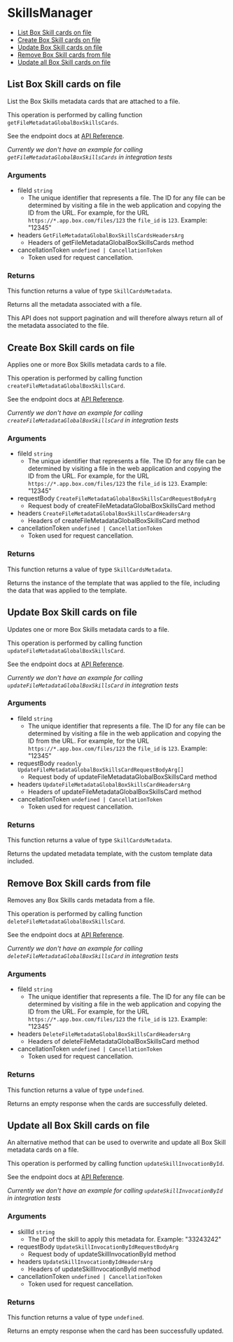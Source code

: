 # SkillsManager

- [List Box Skill cards on file](#list-box-skill-cards-on-file)
- [Create Box Skill cards on file](#create-box-skill-cards-on-file)
- [Update Box Skill cards on file](#update-box-skill-cards-on-file)
- [Remove Box Skill cards from file](#remove-box-skill-cards-from-file)
- [Update all Box Skill cards on file](#update-all-box-skill-cards-on-file)

## List Box Skill cards on file

List the Box Skills metadata cards that are attached to a file.

This operation is performed by calling function `getFileMetadataGlobalBoxSkillsCards`.

See the endpoint docs at
[API Reference](https://developer.box.com/reference/get-files-id-metadata-global-box-skills-cards/).

_Currently we don't have an example for calling `getFileMetadataGlobalBoxSkillsCards` in integration tests_

### Arguments

- fileId `string`
  - The unique identifier that represents a file. The ID for any file can be determined by visiting a file in the web application and copying the ID from the URL. For example, for the URL `https://*.app.box.com/files/123` the `file_id` is `123`. Example: "12345"
- headers `GetFileMetadataGlobalBoxSkillsCardsHeadersArg`
  - Headers of getFileMetadataGlobalBoxSkillsCards method
- cancellationToken `undefined | CancellationToken`
  - Token used for request cancellation.

### Returns

This function returns a value of type `SkillCardsMetadata`.

Returns all the metadata associated with a file.

This API does not support pagination and will therefore always return
all of the metadata associated to the file.

## Create Box Skill cards on file

Applies one or more Box Skills metadata cards to a file.

This operation is performed by calling function `createFileMetadataGlobalBoxSkillsCard`.

See the endpoint docs at
[API Reference](https://developer.box.com/reference/post-files-id-metadata-global-box-skills-cards/).

_Currently we don't have an example for calling `createFileMetadataGlobalBoxSkillsCard` in integration tests_

### Arguments

- fileId `string`
  - The unique identifier that represents a file. The ID for any file can be determined by visiting a file in the web application and copying the ID from the URL. For example, for the URL `https://*.app.box.com/files/123` the `file_id` is `123`. Example: "12345"
- requestBody `CreateFileMetadataGlobalBoxSkillsCardRequestBodyArg`
  - Request body of createFileMetadataGlobalBoxSkillsCard method
- headers `CreateFileMetadataGlobalBoxSkillsCardHeadersArg`
  - Headers of createFileMetadataGlobalBoxSkillsCard method
- cancellationToken `undefined | CancellationToken`
  - Token used for request cancellation.

### Returns

This function returns a value of type `SkillCardsMetadata`.

Returns the instance of the template that was applied to the file,
including the data that was applied to the template.

## Update Box Skill cards on file

Updates one or more Box Skills metadata cards to a file.

This operation is performed by calling function `updateFileMetadataGlobalBoxSkillsCard`.

See the endpoint docs at
[API Reference](https://developer.box.com/reference/put-files-id-metadata-global-box-skills-cards/).

_Currently we don't have an example for calling `updateFileMetadataGlobalBoxSkillsCard` in integration tests_

### Arguments

- fileId `string`
  - The unique identifier that represents a file. The ID for any file can be determined by visiting a file in the web application and copying the ID from the URL. For example, for the URL `https://*.app.box.com/files/123` the `file_id` is `123`. Example: "12345"
- requestBody `readonly UpdateFileMetadataGlobalBoxSkillsCardRequestBodyArg[]`
  - Request body of updateFileMetadataGlobalBoxSkillsCard method
- headers `UpdateFileMetadataGlobalBoxSkillsCardHeadersArg`
  - Headers of updateFileMetadataGlobalBoxSkillsCard method
- cancellationToken `undefined | CancellationToken`
  - Token used for request cancellation.

### Returns

This function returns a value of type `SkillCardsMetadata`.

Returns the updated metadata template, with the
custom template data included.

## Remove Box Skill cards from file

Removes any Box Skills cards metadata from a file.

This operation is performed by calling function `deleteFileMetadataGlobalBoxSkillsCard`.

See the endpoint docs at
[API Reference](https://developer.box.com/reference/delete-files-id-metadata-global-box-skills-cards/).

_Currently we don't have an example for calling `deleteFileMetadataGlobalBoxSkillsCard` in integration tests_

### Arguments

- fileId `string`
  - The unique identifier that represents a file. The ID for any file can be determined by visiting a file in the web application and copying the ID from the URL. For example, for the URL `https://*.app.box.com/files/123` the `file_id` is `123`. Example: "12345"
- headers `DeleteFileMetadataGlobalBoxSkillsCardHeadersArg`
  - Headers of deleteFileMetadataGlobalBoxSkillsCard method
- cancellationToken `undefined | CancellationToken`
  - Token used for request cancellation.

### Returns

This function returns a value of type `undefined`.

Returns an empty response when the cards are
successfully deleted.

## Update all Box Skill cards on file

An alternative method that can be used to overwrite and update all Box Skill
metadata cards on a file.

This operation is performed by calling function `updateSkillInvocationById`.

See the endpoint docs at
[API Reference](https://developer.box.com/reference/put-skill-invocations-id/).

_Currently we don't have an example for calling `updateSkillInvocationById` in integration tests_

### Arguments

- skillId `string`
  - The ID of the skill to apply this metadata for. Example: "33243242"
- requestBody `UpdateSkillInvocationByIdRequestBodyArg`
  - Request body of updateSkillInvocationById method
- headers `UpdateSkillInvocationByIdHeadersArg`
  - Headers of updateSkillInvocationById method
- cancellationToken `undefined | CancellationToken`
  - Token used for request cancellation.

### Returns

This function returns a value of type `undefined`.

Returns an empty response when the card has been successfully updated.

